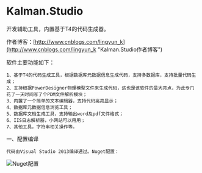 # Kalman.Studio
开发辅助工具，内置基于T4的代码生成器。

作者博客：[http://www.cnblogs.com/lingyun_k](http://www.cnblogs.com/lingyun_k "Kalman.Studio作者博客")

软件主要功能如下：

	1、基于T4的代码生成工具，根据数据库元数据信息生成代码，支持多数据库，支持批量代码生成；
	2、支持根据PowerDesigner物理模型文件来生成代码，这也是该软件的最大亮点，为此专门花了一天时间写了个PDM文件解析模块；
	3、内置了一个简单的文本编辑器，支持代码高亮显示；
	4、数据库元数据信息浏览工具；
	5、数据库文档生成工具，支持输出word及pdf文件格式；
	6、IIS日志解析器，小网站可以用用；
	7、其他工具，字符串相关操作等。

一、配置编译

	代码由Visual Studio 2013编译通过。Nuget配置：
![Nuget配置](https://raw.githubusercontent.com/don59/Kalman.Studio/master/Documents/Images/readme_1.jpg)
